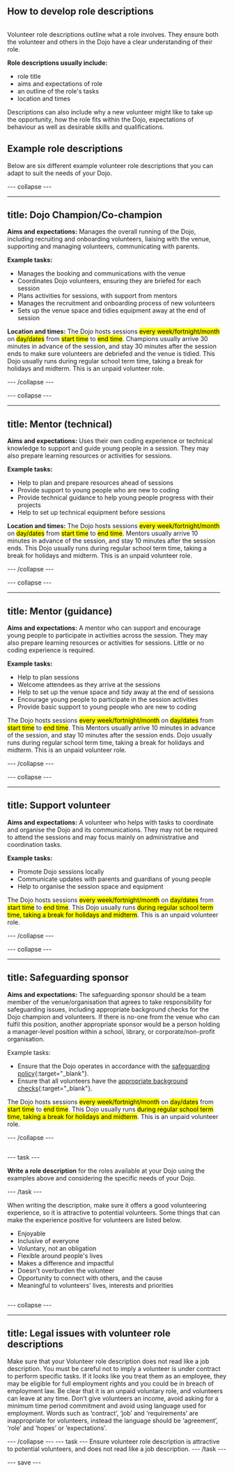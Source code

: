 ## How to develop role descriptions

<div style="display: flex; flex-wrap: wrap">
<div style="flex-basis: 200px; flex-grow: 1; margin-right: 15px;">

Volunteer role descriptions outline what a role involves. They ensure both the volunteer and others in the Dojo have a clear understanding of their role.

**Role descriptions usually include:**
+ role title 
+ aims and expectations of role
+ an outline of the role's tasks
+ location and times

Descriptions can also include why a new volunteer might like to take up the opportunity, how the role fits within the Dojo, expectations of behaviour
as well as desirable skills and qualifications.

## Example role descriptions
Below are six different example volunteer role descriptions that you can adapt to suit the needs of your Dojo.

--- collapse ---

---
title: Dojo Champion/Co-champion
---

**Aims and expectations:** Manages the overall running of the Dojo, including recruiting and onboarding volunteers, liaising with the venue, supporting and managing volunteers, communicating with parents.
  
**Example tasks:**
+ Manages the booking and communications with the venue
+ Coordinates Dojo volunteers, ensuring they are briefed for each session
+ Plans activities for sessions, with support from mentors
+ Manages the recruitment and onboarding process of new volunteers
+ Sets up the venue space and tidies equipment away at the end of session

**Location and times:** The Dojo hosts sessions <mark>every week/fortnight/month</mark>  on <mark>day/dates</mark> from <mark>start time</mark> to <mark>end time</mark>. Champions usually arrive 30 minutes in advance of the session, and stay 30 minutes after the session ends to make sure volunteers are debriefed and the venue is tidied. This Dojo usually runs during regular school term time, taking a break for holidays and midterm. 
This is an unpaid volunteer role.


--- /collapse ---
  

--- collapse ---

---
title: Mentor (technical)
---

**Aims and expectations:** Uses their own coding experience or technical knowledge to support and guide young people in a session. They may also prepare learning resources or activities for sessions.

**Example tasks:**
+ Help to plan and prepare resources ahead of sessions
+ Provide support to young people who are new to coding
+ Provide technical guidance to help young people progress with their projects
+ Help to set up technical equipment before sessions

**Location and times:** The Dojo hosts sessions <mark>every week/fortnight/month</mark>  on <mark>day/dates</mark> from <mark>start time</mark> to <mark>end time</mark>. Mentors usually arrive 10 minutes in advance of the session, and stay 10 minutes after the session ends. This Dojo usually runs during regular school term time, taking a break for holidays and midterm. 
This is an unpaid volunteer role.



--- /collapse ---
  
--- collapse ---

---
title: Mentor (guidance)
---

**Aims and expectations:** A mentor who can support and encourage young people to participate in activities across the session. They may also prepare learning resources or activities for sessions. Little or no coding experience is required. 

**Example tasks:**
+ Help to plan sessions
+ Welcome attendees as they arrive at the sessions
+ Help to set up the venue space and tidy away at the end of sessions
+ Encourage young people to participate in the session activities
+ Provide basic support to young people who are new to coding

The Dojo hosts sessions <mark>every week/fortnight/month</mark>  on <mark>day/dates</mark> from <mark>start time</mark> to <mark>end time</mark>. This Mentors usually arrive 10 minutes in advance of the session, and stay 10 minutes after the session ends. Dojo usually runs during regular school term time, taking a break for holidays and midterm. 
This is an unpaid volunteer role.

--- /collapse ---
  
--- collapse ---

---
title: Support volunteer
---

**Aims and expectations:** A volunteer who helps with tasks to coordinate and organise the Dojo and its communications. They may not be required to attend the sessions and may focus mainly on administrative and coordination tasks.

**Example tasks:**
+ Promote Dojo sessions locally
+ Communicate updates with parents and guardians of young people
+ Help to organise the session space and equipment


The Dojo hosts sessions <mark>every week/fortnight/month</mark>  on <mark>day/dates</mark> from <mark>start time</mark> to <mark>end time</mark>. This Dojo usually runs <mark>during regular school term time, taking a break for holidays and midterm</mark>. 
This is an unpaid volunteer role.

--- /collapse ---
  
--- collapse ---

---
title: Safeguarding sponsor
---

**Aims and expectations:** The safeguarding sponsor should be a team member of the venue/organisation that agrees to take responsibility for safeguarding issues, including appropriate background checks for the Dojo champion and volunteers. If there is no-one from the venue who can fulfil this position, another appropriate sponsor would be a person holding a manager-level position within a school, library, or corporate/non-profit organisation.

Example tasks:

+ Ensure that the Dojo operates in accordance with the [safeguarding policy](https://www.raspberrypi.org/safeguarding/){:target="_blank"}.
+ Ensure that all volunteers have the [appropriate background checks](https://help.coderdojo.com/cdkb/s/article/Background-Checking-Volunteers){:target="_blank"}.


The Dojo hosts sessions <mark>every week/fortnight/month</mark>  on <mark>day/dates</mark> from <mark>start time</mark> to <mark>end time</mark>. This Dojo usually runs <mark>during regular school term time, taking a break for holidays and midterm</mark>. 
This is an unpaid volunteer role.

--- /collapse ---
</div>
<div>
  
--- task ---

**Write a role description** for the roles available at your Dojo using the examples above and considering the specific needs of your Dojo.

--- /task ---
  
When writing the description, make sure it offers a good volunteering experience, so it is attractive to potential volunteers. Some things that can make the experience positive for volunteers are listed below.

+ Enjoyable
+ Inclusive of everyone
+ Voluntary, not an obligation
+ Flexible around people's lives
+ Makes a difference and impactful
+ Doesn't overburden the volunteer
+ Opportunity to connect with others, and the cause
+ Meaningful to volunteers' lives, interests and priorities

</div>
</div>

--- collapse ---

---
title: Legal issues with volunteer role descriptions
---

Make sure that your Volunteer role description does not read like a job description. You must be careful not to imply a volunteer is under contract to perform specific tasks. If it looks like you treat them as an employee, they may be eligible for full employment rights and you could be in breach of employment law. Be clear that it is an unpaid voluntary role, and volunteers can leave at any time. Don’t give volunteers an income, avoid asking for a minimum time period commitment and avoid using language used for employment. Words such as ‘contract’, ‘job’ and ‘requirements’ are inappropriate for volunteers, instead the language should be ‘agreement’, ‘role’ and ‘hopes’ or ‘expectations’.

--- /collapse ---
--- task ---
Ensure volunteer role description is attractive to potential volunteers, and does not read like a job description.
--- /task ---

--- save ---
